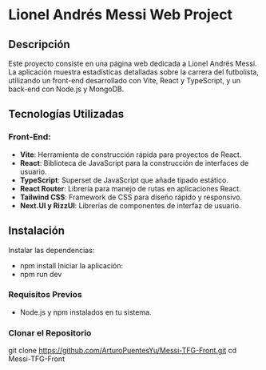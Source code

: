 # Lionel Andrés Messi Web Project

## Descripción

Este proyecto consiste en una página web dedicada a Lionel Andrés Messi. La aplicación muestra estadísticas detalladas sobre la carrera del futbolista, utilizando un front-end desarrollado con Vite, React y TypeScript, y un back-end con Node.js y MongoDB.

## Tecnologías Utilizadas

### Front-End:
- **Vite**: Herramienta de construcción rápida para proyectos de React.
- **React**: Biblioteca de JavaScript para la construcción de interfaces de usuario.
- **TypeScript**: Superset de JavaScript que añade tipado estático.
- **React Router**: Librería para manejo de rutas en aplicaciones React.
- **Tailwind CSS**: Framework de CSS para diseño rápido y responsivo.
- **Next.UI y RizzUI**: Librerías de componentes de interfaz de usuario.

## Instalación

Instalar las dependencias:
- npm install
Iniciar la aplicación:
- npm run dev

### Requisitos Previos
- Node.js y npm instalados en tu sistema.

### Clonar el Repositorio
git clone https://github.com/ArturoPuentesYu/Messi-TFG-Front.git
cd Messi-TFG-Front
